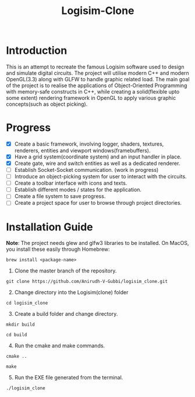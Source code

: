 <div align="center">
  <h1 align="center">Logisim-Clone</h1>
</div>
<br/>

# Introduction
This is an attempt to recreate the famous Logisim software used to design and simulate digital circuits. The project will utilise modern C++ and modern OpenGL(3.3) along with GLFW to handle graphic related load. The main goal of the project is to realise the applications of Object-Oriented Programming with memory-safe constructs in C++, while creating a solid(flexible upto some extent) rendering framework in OpenGL to apply various graphic concepts(such as object picking).

# Progress
- [x] Create a basic framework, involving logger, shaders, textures, renderers, entities and viewport windows(framebuffers).
- [x] Have a grid system(coordinate system) and an input handler in place.
- [x] Create gate, wire and switch entities as well as a dedicated renderer.
- [ ] Establish Socket-Socket communication. (work in progress)
- [ ] Introduce an object-picking system for user to interact with the circuits.
- [ ] Create a toolbar interface with icons and texts.
- [ ] Establish different modes / states for the application.
- [ ] Create a file system to save progress.
- [ ] Create a project space for user to browse through project directories.

# Installation Guide

**Note**: The project needs glew and glfw3 libraries to be installed. On MacOS, you install these easily through Homebrew:
  ```
  brew install <package-name>
  ```
  
1. Clone the master branch of the repository.
  ```
  git clone https://github.com/Anirudh-V-Gubbi/logisim_clone.git
  ```
2. Change directory into the Logisim(clone) folder
  ```
  cd logisim_clone
  ```
3. Create a build folder and change directory.
  ```
  mkdir build
  ```
  ```
  cd build
  ```
4. Run the cmake and make commands.
  ```
  cmake ..
  ```
  ```
  make
  ```
5. Run the EXE file generated from the terminal.
  ```
  ./logisim_clone
  ```
  
